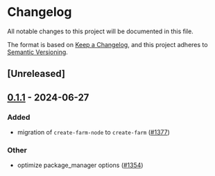 # Changelog
All notable changes to this project will be documented in this file.

The format is based on [Keep a Changelog](https://keepachangelog.com/en/1.0.0/),
and this project adheres to [Semantic Versioning](https://semver.org/spec/v2.0.0.html).

## [Unreleased]

## [0.1.1](https://github.com/ErKeLost/farm/compare/create-farm-v0.1.0...create-farm-v0.1.1) - 2024-06-27

### Added
- migration of `create-farm-node` to `create-farm` ([#1377](https://github.com/ErKeLost/farm/pull/1377))

### Other
- optimize package_manager options ([#1354](https://github.com/ErKeLost/farm/pull/1354))
